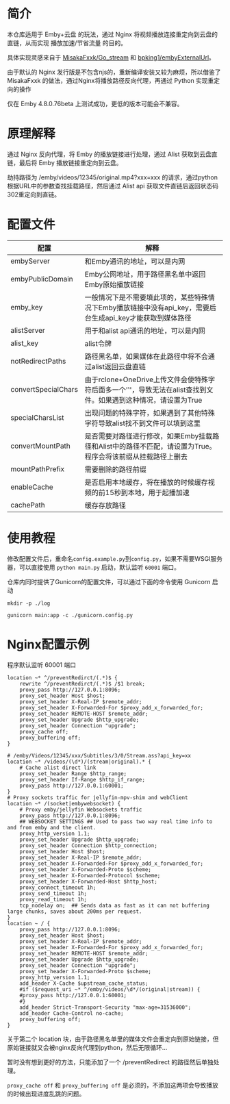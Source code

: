 # 简介

本仓库适用于 Emby+云盘 的玩法，通过 Nginx 将视频播放连接重定向到云盘的直链，从而实现 播放加速/节省流量 的目的。

具体实现灵感来自于 [MisakaFxxk/Go_stream](https://github.com/MisakaFxxk/Go_stream) 和 [bpking1/embyExternalUrl](https://github.com/bpking1/embyExternalUrl)。

由于默认的 Nginx 发行版是不包含njs的，重新编译安装又较为麻烦，所以借鉴了 MisakaFxxk 的做法，通过Nginx将播放路径反向代理，再通过 Python 实现重定向的操作

仅在 Emby 4.8.0.76beta 上测试成功，更低的版本可能会不兼容。

# 原理解释

通过 Nginx 反向代理，将 Emby 的播放链接进行处理，通过 Alist 获取到云盘直链，最后将 Emby 播放链接重定向到云盘。

劫持路径为 /emby/videos/12345/original.mp4?xxx=xxx 的请求，通过python根据URL中的参数查找挂载路径，然后通过 Alist api 获取文件直链后返回状态码302重定向到直链。

# 配置文件

| 配置                    |       解释                                                       |
| ------------------- | ------------------------------------------------------------ |
| embyServer          | 和Emby通讯的地址，可以是内网                                 |
| embyPublicDomain    | Emby公网地址，用于路径黑名单中返回Emby原始播放链接           |
| emby_key            | 一般情况下是不需要填此项的，某些特殊情况下Emby播放链接中没有api_key，需要后台生成api_key才能获取到媒体路径 |
| alistServer         | 用于和alist api通讯的地址，可以是内网                        |
| alist_key           | alist令牌                                                    |
| notRedirectPaths    | 路径黑名单，如果媒体在此路径中将不会通过alist返回云盘直链    |
| convertSpecialChars | 由于rclone+OneDrive上传文件会使特殊字符后面多一个'‛'，导致无法在alist查找到文件。如果遇到这种情况，请设置为True |
| specialCharsList    | 出现问题的特殊字符，如果遇到了其他特殊字符导致alist找不到文件可以填到这里 |
| convertMountPath    | 是否需要对路径进行修改，如果Emby挂载路径和Alist中的路径不匹配，请设置为True。程序会将该前缀从挂载路径上删去 |
| mountPathPrefix     | 需要删除的路径前缀                                           |
| enableCache         | 是否启用本地缓存，将在播放的时候缓存视频的前15秒到本地，用于起播加速 |
| cachePath           | 缓存存放路径 |

# 使用教程

修改配置文件后，重命名`config.example.py`到`config.py`，如果不需要WSGI服务器，可以直接使用 `python main.py` 启动，默认监听 `60001` 端口。

仓库内同时提供了Gunicorn的配置文件，可以通过下面的命令使用 Gunicorn 启动
```
mkdir -p ./log

gunicorn main:app -c ./gunicorn.config.py
```

# Nginx配置示例

程序默认监听 60001 端口

```
location ~* ^/preventRedirct/(.*)$ {
    rewrite ^/preventRedirct/(.*)$ /$1 break;
    proxy_pass http://127.0.0.1:8096;
    proxy_set_header Host $host;
    proxy_set_header X-Real-IP $remote_addr;
    proxy_set_header X-Forwarded-For $proxy_add_x_forwarded_for;
    proxy_set_header REMOTE-HOST $remote_addr;
    proxy_set_header Upgrade $http_upgrade;
    proxy_set_header Connection "upgrade";
    proxy_cache off;
    proxy_buffering off;
}

# /emby/Videos/12345/xxx/Subtitles/3/0/Stream.ass?api_key=xx
location ~* /videos/(\d*)/(stream|original).* {
    # Cache alist direct link
    proxy_set_header Range $http_range;
    proxy_set_header If-Range $http_if_range;
    proxy_pass http://127.0.0.1:60001; 
}
# Proxy sockets traffic for jellyfin-mpv-shim and webClient
location ~* /(socket|embywebsocket) {
    # Proxy emby/jellyfin Websockets traffic
    proxy_pass http://127.0.0.1:8096;
    ## WEBSOCKET SETTINGS ## Used to pass two way real time info to and from emby and the client.
    proxy_http_version 1.1;
    proxy_set_header Upgrade $http_upgrade;
    proxy_set_header Connection $http_connection;
    proxy_set_header Host $host;
    proxy_set_header X-Real-IP $remote_addr;
    proxy_set_header X-Forwarded-For $proxy_add_x_forwarded_for;
    proxy_set_header X-Forwarded-Proto $scheme;
    proxy_set_header X-Forwarded-Protocol $scheme;
    proxy_set_header X-Forwarded-Host $http_host;
    proxy_connect_timeout 1h;
    proxy_send_timeout 1h;
    proxy_read_timeout 1h;
    tcp_nodelay on;  ## Sends data as fast as it can not buffering large chunks, saves about 200ms per request.
}
location ~ / {
    proxy_pass http://127.0.0.1:8096; 
    proxy_set_header Host $host; 
    proxy_set_header X-Real-IP $remote_addr; 
    proxy_set_header X-Forwarded-For $proxy_add_x_forwarded_for; 
    proxy_set_header REMOTE-HOST $remote_addr; 
    proxy_set_header Upgrade $http_upgrade; 
    proxy_set_header Connection "upgrade"; 
    proxy_set_header X-Forwarded-Proto $scheme; 
    proxy_http_version 1.1; 
    add_header X-Cache $upstream_cache_status; 
    #if ($request_uri ~* ^/emby/videos/\d*/(original|stream)) {
    #proxy_pass http://127.0.0.1:60001;
    #} 
    add_header Strict-Transport-Security "max-age=31536000"; 
    add_header Cache-Control no-cache; 
    proxy_buffering off;
}
```

关于第二个 location 块，由于路径黑名单里的媒体文件会重定向到原始链接，但原始链接就又会被nginx反向代理到python，然后无限循环...

暂时没有想到更好的方法，只能添加了一个 /preventRedirect 的路径然后单独处理。

`proxy_cache off` 和 `proxy_buffering off` 是必须的，不添加这两项会导致播放的时候出现进度乱跳的问题。
